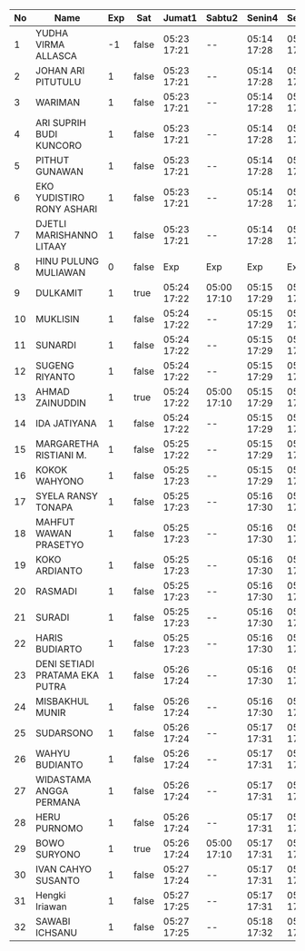 | No | Name | Exp | Sat | Jumat1 | Sabtu2 | Senin4 | Selasa5 | Rabu6 |
|-----|-----|-----|-----|-----|-----|-----|-----|-----|
| 1 | YUDHA VIRMA ALLASCA | -1 | false | 05:23 17:21 | -- | 05:14 17:28 | 05:27 17:08 | 05:21 - |
| 2 | JOHAN ARI PITUTULU | 1 | false | 05:23 17:21 | -- | 05:14 17:28 | 05:27 17:08 | 05:21 - |
| 3 | WARIMAN | 1 | false | 05:23 17:21 | -- | 05:14 17:28 | 05:27 17:08 | 05:21 - |
| 4 | ARI SUPRIH BUDI KUNCORO | 1 | false | 05:23 17:21 | -- | 05:14 17:28 | 05:27 17:08 | 05:21 - |
| 5 | PITHUT GUNAWAN | 1 | false | 05:23 17:21 | -- | 05:14 17:28 | 05:27 17:08 | 05:21 - |
| 6 | EKO YUDISTIRO RONY ASHARI | 1 | false | 05:23 17:21 | -- | 05:14 17:28 | 05:27 17:08 | 05:21 - |
| 7 | DJETLI MARISHANNO LITAAY | 1 | false | 05:23 17:21 | -- | 05:14 17:28 | 05:27 17:08 | 05:21 - |
| 8 | HINU PULUNG MULIAWAN | 0 | false | Exp | Exp | Exp | Exp | Exp |
| 9 | DULKAMIT | 1 | true | 05:24 17:22 | 05:00 17:10 | 05:15 17:29 | 05:28 17:09 | 05:22 - |
| 10 | MUKLISIN | 1 | false | 05:24 17:22 | -- | 05:15 17:29 | 05:28 17:09 | 05:22 - |
| 11 | SUNARDI | 1 | false | 05:24 17:22 | -- | 05:15 17:29 | 05:28 17:09 | 05:22 - |
| 12 | SUGENG RIYANTO | 1 | false | 05:24 17:22 | -- | 05:15 17:29 | 05:28 17:09 | 05:22 - |
| 13 | AHMAD ZAINUDDIN | 1 | true | 05:24 17:22 | 05:00 17:10 | 05:15 17:29 | 05:28 17:09 | 05:22 - |
| 14 | IDA JATIYANA | 1 | false | 05:24 17:22 | -- | 05:15 17:29 | 05:28 17:09 | 05:22 - |
| 15 | MARGARETHA RISTIANI M. | 1 | false | 05:25 17:22 | -- | 05:15 17:29 | 05:28 17:09 | 05:22 - |
| 16 | KOKOK WAHYONO | 1 | false | 05:25 17:23 | -- | 05:15 17:29 | 05:28 17:09 | 05:22 - |
| 17 | SYELA RANSY TONAPA | 1 | false | 05:25 17:23 | -- | 05:16 17:30 | 05:29 17:10 | 05:23 - |
| 18 | MAHFUT WAWAN PRASETYO | 1 | false | 05:25 17:23 | -- | 05:16 17:30 | 05:29 17:10 | 05:23 - |
| 19 | KOKO ARDIANTO | 1 | false | 05:25 17:23 | -- | 05:16 17:30 | 05:29 17:10 | 05:23 - |
| 20 | RASMADI | 1 | false | 05:25 17:23 | -- | 05:16 17:30 | 05:29 17:10 | 05:23 - |
| 21 | SURADI | 1 | false | 05:25 17:23 | -- | 05:16 17:30 | 05:29 17:10 | 05:23 - |
| 22 | HARIS BUDIARTO | 1 | false | 05:25 17:23 | -- | 05:16 17:30 | 05:29 17:10 | 05:23 - |
| 23 | DENI SETIADI PRATAMA EKA PUTRA | 1 | false | 05:26 17:24 | -- | 05:16 17:30 | 05:29 17:10 | 05:23 - |
| 24 | MISBAKHUL MUNIR | 1 | false | 05:26 17:24 | -- | 05:16 17:30 | 05:29 17:10 | 05:23 - |
| 25 | SUDARSONO | 1 | false | 05:26 17:24 | -- | 05:17 17:31 | 05:30 17:11 | 05:24 - |
| 26 | WAHYU BUDIANTO | 1 | false | 05:26 17:24 | -- | 05:17 17:31 | 05:30 17:11 | 05:24 - |
| 27 | WIDASTAMA ANGGA PERMANA | 1 | false | 05:26 17:24 | -- | 05:17 17:31 | 05:30 17:11 | 05:24 - |
| 28 | HERU PURNOMO | 1 | false | 05:26 17:24 | -- | 05:17 17:31 | 05:30 17:11 | 05:24 - |
| 29 | BOWO SURYONO | 1 | true | 05:26 17:24 | 05:00 17:10 | 05:17 17:31 | 05:30 17:11 | 05:24 - |
| 30 | IVAN CAHYO SUSANTO | 1 | false | 05:27 17:24 | -- | 05:17 17:31 | 05:30 17:11 | 05:24 - |
| 31 | Hengki Iriawan | 1 | false | 05:27 17:25 | -- | 05:17 17:31 | 05:30 17:11 | 05:24 - |
| 32 | SAWABI ICHSANU | 1 | false | 05:27 17:25 | -- | 05:18 17:32 | 05:30 17:12 | 05:25 - |

